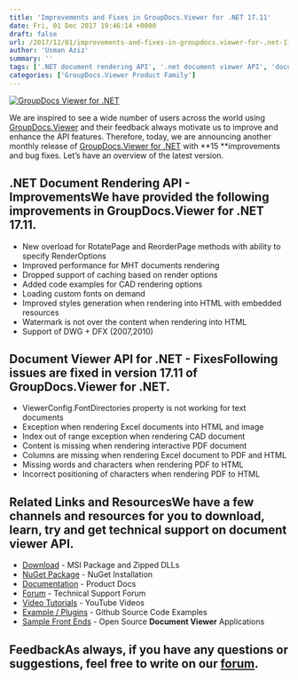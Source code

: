 ```yaml
---
title: 'Improvements and Fixes in GroupDocs.Viewer for .NET 17.11'
date: Fri, 01 Dec 2017 19:46:14 +0000
draft: false
url: /2017/12/01/improvements-and-fixes-in-groupdocs.viewer-for-.net-17.11/
author: 'Usman Aziz'
summary: ''
tags: ['.NET document rendering API', '.net document viewer API', 'document viewer API for .net', 'GroupDocs.Viewer for .NET Releases']
categories: ['GroupDocs.Viewer Product Family']
---
```


[![GroupDocs Viewer for .NET](https://blog.groupdocs.com/wp-content/uploads/sites/4/2016/11/groupdocs-viewer-net.png)](https://www.groupdocs.com/products/viewer/net)

We are inspired to see a wide number of users across the world using [GroupDocs.Viewer](https://products.groupdocs.com/viewer/) and their feedback always motivate us to improve and enhance the API features. Therefore, today, we are announcing another monthly release of [GroupDocs.Viewer for .NET](https://products.groupdocs.com/viewer/net "GroupDocs.Viewer for .NET") with **15 **improvements and bug fixes. Let’s have an overview of the latest version.

## .NET Document Rendering API - ImprovementsWe have provided the following improvements in GroupDocs.Viewer for .NET 17.11.

*   New overload for RotatePage and ReorderPage methods with ability to specify RenderOptions
*   Improved performance for MHT documents rendering
*   Dropped support of caching based on render options
*   Added code examples for CAD rendering options
*   Loading custom fonts on demand
*   Improved styles generation when rendering into HTML with embedded resources
*   Watermark is not over the content when rendering into HTML
*   Support of DWG + DFX (2007,2010)

## Document Viewer API for .NET - FixesFollowing issues are fixed in version 17.11 of GroupDocs.Viewer for .NET.

*   ViewerConfig.FontDirectories property is not working for text documents
*   Exception when rendering Excel documents into HTML and image
*   Index out of range exception when rendering CAD document
*   Content is missing when rendering interactive PDF document
*   Columns are missing when rendering Excel document to PDF and HTML
*   Missing words and characters when rendering PDF to HTML
*   Incorrect positioning of characters when rendering PDF to HTML

## Related Links and ResourcesWe have a few channels and resources for you to download, learn, try and get technical support on **document viewer API**.

*   [Download](http://downloads.groupdocs.com/viewer/net "Download API") - MSI Package and Zipped DLLs
*   [NuGet Package](https://www.nuget.org/packages/GroupDocs.Viewer/ "Install from NuGet Package") - NuGet Installation
*   [Documentation](https://docs.groupdocs.com/viewer/net "Document Viewer API Documentation ") - Product Docs
*   [Forum](https://forum.groupdocs.com/c/viewer "Technical Support Forum") - Technical Support Forum
*   [Video Tutorials](https://www.youtube.com/watch?v=oqh4nROLRsY&list=PL25CTxMCj5vPVahuYtHx0uscArNA595GK "GroupDocs.Viewer video tutorials") - YouTube Videos
*   [Example / Plugins](https://github.com/groupdocs-viewer/GroupDocs.Viewer-for-.NET "download example project and front ends") - Github Source Code Examples
*   [Sample Front Ends](https://github.com/groupdocs-viewer/ "Open Source Document Viewer Applications") - Open Source **Document Viewer** Applications

## FeedbackAs always, if you have any questions or suggestions, feel free to write on our [forum](https://forum.groupdocs.com/c/viewer "Technical Support Forum").





